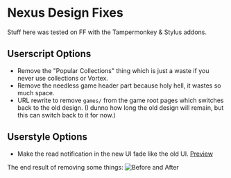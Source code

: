 # Nexus Design Fixes

Stuff here was tested on FF with the Tampermonkey & Stylus addons.

## Userscript Options
- Remove the "Popular Collections" thing which is just a waste if you never use collections or Vortex.
- Remove the needless game header part because holy hell, it wastes so much space.
- URL rewrite to remove `games/` from the game root pages which switches back to the old design. (I dunno how long the old design will remain, but this can switch back to it for now.)

## Userstyle Options
- Make the read notification in the new UI fade like the old UI. [Preview](Make%20Nexus%20Read%20Notifications%20Fade.png)

The end result of removing some things:
![Before and After](Before-and-After.png)